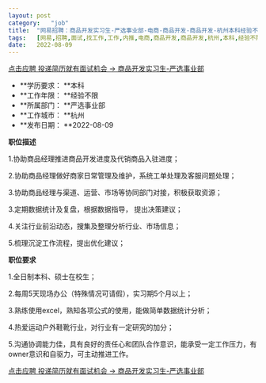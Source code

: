 ```yaml
---
layout:	post
category:	"job"
title:	"网易招聘：商品开发实习生-严选事业部-电商-商品开发-商品开发-杭州本科经验不限"
tags:	[网易,招聘,面试,找工作,工作,内推,电商,商品开发,商品开发,杭州,本科,经验不限]
date:	2022-08-09
---
```


[点击应聘 投递简历就有面试机会 ->  商品开发实习生-严选事业部](http://mobile.bole.netease.com/bole/boleDetail?id=42216&employeeId=346f03c3cda5f04c&key=all)



- **学历要求： **本科
- **工作年限： **经验不限
- **所属部门： **严选事业部
- **工作城市： **杭州
- **发布日期： **2022-08-09



**职位描述**

1.协助商品经理推进商品开发进度及代销商品入驻进度；

2.协助商品经理做好商家日常管理及维护，系统工单处理及客服问题处理；

3.协助商品经理与渠道、运营、市场等协同部门对接，积极获取资源；

3.定期数据统计及复盘，根据数据指导， 提出决策建议；

4.关注行业前沿动态，搜集及整理分析行业、市场信息；

5.梳理沉淀工作流程，提出优化建议；



**职位要求**

1.全日制本科、硕士在校生； 

2.每周5天现场办公（特殊情况可请假），实习期5个月以上； 

3.熟练使用excel，熟知各项公式的使用，能做简单数据统计分析； 

4.热爱运动户外鞋靴行业，对行业有一定研究的加分； 

5.沟通协调能力佳，具有良好的责任心和团队合作意识，能承受一定工作压力，有owner意识和自驱力，可主动推进工作。





[点击应聘 投递简历就有面试机会 ->  商品开发实习生-严选事业部](http://mobile.bole.netease.com/bole/boleDetail?id=42216&employeeId=346f03c3cda5f04c&key=all)